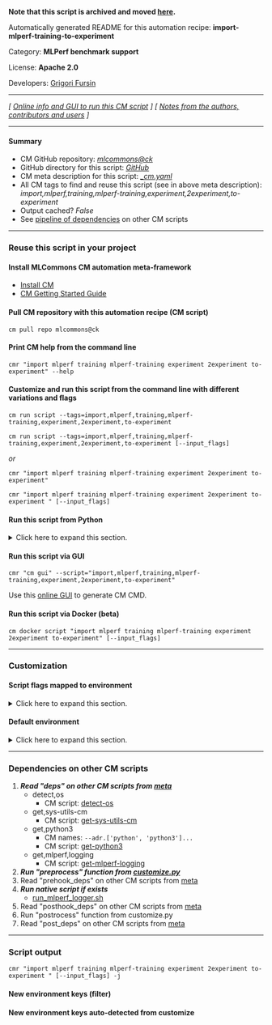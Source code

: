 **Note that this script is archived and moved [here](https://github.com/mlcommons/cm4mlops/tree/main/script/import-mlperf-training-to-experiment).**



Automatically generated README for this automation recipe: **import-mlperf-training-to-experiment**

Category: **MLPerf benchmark support**

License: **Apache 2.0**

Developers: [Grigori Fursin](https://cKnowledge.org/gfursin)

---
*[ [Online info and GUI to run this CM script](https://access.cknowledge.org/playground/?action=scripts&name=import-mlperf-training-to-experiment,b13d9b7337414f17) ] [ [Notes from the authors, contributors and users](README-extra.md) ]*

---
#### Summary

* CM GitHub repository: *[mlcommons@ck](https://github.com/mlcommons/ck/tree/dev/cm-mlops)*
* GitHub directory for this script: *[GitHub](https://github.com/mlcommons/ck/tree/dev/cm-mlops/script/import-mlperf-training-to-experiment)*
* CM meta description for this script: *[_cm.yaml](_cm.yaml)*
* All CM tags to find and reuse this script (see in above meta description): *import,mlperf,training,mlperf-training,experiment,2experiment,to-experiment*
* Output cached? *False*
* See [pipeline of dependencies](#dependencies-on-other-cm-scripts) on other CM scripts


---
### Reuse this script in your project

#### Install MLCommons CM automation meta-framework

* [Install CM](https://access.cknowledge.org/playground/?action=install)
* [CM Getting Started Guide](https://github.com/mlcommons/ck/blob/master/docs/getting-started.md)

#### Pull CM repository with this automation recipe (CM script)

```cm pull repo mlcommons@ck```

#### Print CM help from the command line

````cmr "import mlperf training mlperf-training experiment 2experiment to-experiment" --help````

#### Customize and run this script from the command line with different variations and flags

`cm run script --tags=import,mlperf,training,mlperf-training,experiment,2experiment,to-experiment`

`cm run script --tags=import,mlperf,training,mlperf-training,experiment,2experiment,to-experiment [--input_flags]`

*or*

`cmr "import mlperf training mlperf-training experiment 2experiment to-experiment"`

`cmr "import mlperf training mlperf-training experiment 2experiment to-experiment " [--input_flags]`


#### Run this script from Python

<details>
<summary>Click here to expand this section.</summary>

```python

import cmind

r = cmind.access({'action':'run'
                  'automation':'script',
                  'tags':'import,mlperf,training,mlperf-training,experiment,2experiment,to-experiment'
                  'out':'con',
                  ...
                  (other input keys for this script)
                  ...
                 })

if r['return']>0:
    print (r['error'])

```

</details>


#### Run this script via GUI

```cmr "cm gui" --script="import,mlperf,training,mlperf-training,experiment,2experiment,to-experiment"```

Use this [online GUI](https://cKnowledge.org/cm-gui/?tags=import,mlperf,training,mlperf-training,experiment,2experiment,to-experiment) to generate CM CMD.

#### Run this script via Docker (beta)

`cm docker script "import mlperf training mlperf-training experiment 2experiment to-experiment" [--input_flags]`

___
### Customization


#### Script flags mapped to environment
<details>
<summary>Click here to expand this section.</summary>

* `--target_repo=value`  &rarr;  `CM_IMPORT_MLPERF_TRAINING_TARGET_REPO=value`

**Above CLI flags can be used in the Python CM API as follows:**

```python
r=cm.access({... , "target_repo":...}
```

</details>

#### Default environment

<details>
<summary>Click here to expand this section.</summary>

These keys can be updated via `--env.KEY=VALUE` or `env` dictionary in `@input.json` or using script flags.


</details>

___
### Dependencies on other CM scripts


  1. ***Read "deps" on other CM scripts from [meta](https://github.com/mlcommons/ck/tree/dev/cm-mlops/script/import-mlperf-training-to-experiment/_cm.yaml)***
     * detect,os
       - CM script: [detect-os](https://github.com/mlcommons/ck/tree/master/cm-mlops/script/detect-os)
     * get,sys-utils-cm
       - CM script: [get-sys-utils-cm](https://github.com/mlcommons/ck/tree/master/cm-mlops/script/get-sys-utils-cm)
     * get,python3
       * CM names: `--adr.['python', 'python3']...`
       - CM script: [get-python3](https://github.com/mlcommons/ck/tree/master/cm-mlops/script/get-python3)
     * get,mlperf,logging
       - CM script: [get-mlperf-logging](https://github.com/mlcommons/ck/tree/master/cm-mlops/script/get-mlperf-logging)
  1. ***Run "preprocess" function from [customize.py](https://github.com/mlcommons/ck/tree/dev/cm-mlops/script/import-mlperf-training-to-experiment/customize.py)***
  1. Read "prehook_deps" on other CM scripts from [meta](https://github.com/mlcommons/ck/tree/dev/cm-mlops/script/import-mlperf-training-to-experiment/_cm.yaml)
  1. ***Run native script if exists***
     * [run_mlperf_logger.sh](https://github.com/mlcommons/ck/tree/dev/cm-mlops/script/import-mlperf-training-to-experiment/run_mlperf_logger.sh)
  1. Read "posthook_deps" on other CM scripts from [meta](https://github.com/mlcommons/ck/tree/dev/cm-mlops/script/import-mlperf-training-to-experiment/_cm.yaml)
  1. Run "postrocess" function from customize.py
  1. Read "post_deps" on other CM scripts from [meta](https://github.com/mlcommons/ck/tree/dev/cm-mlops/script/import-mlperf-training-to-experiment/_cm.yaml)

___
### Script output
`cmr "import mlperf training mlperf-training experiment 2experiment to-experiment " [--input_flags] -j`
#### New environment keys (filter)

#### New environment keys auto-detected from customize
